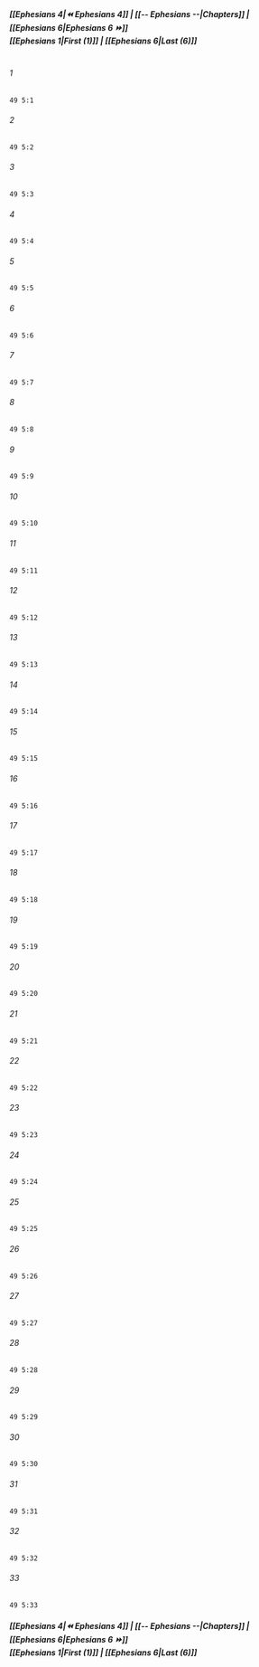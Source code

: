 
##### **[[Ephesians 4|⏪ Ephesians 4]] | [[-- Ephesians --|Chapters]] | [[Ephesians 6|Ephesians 6 ⏩]]**<br>**[[Ephesians 1|First (1)]] | [[Ephesians 6|Last (6)]]**<br><br>

###### 1
``` verse
49 5:1
```
###### 2
``` verse
49 5:2
```
###### 3
``` verse
49 5:3
```
###### 4
``` verse
49 5:4
```
###### 5
``` verse
49 5:5
```
###### 6
``` verse
49 5:6
```
###### 7
``` verse
49 5:7
```
###### 8
``` verse
49 5:8
```
###### 9
``` verse
49 5:9
```
###### 10
``` verse
49 5:10
```
###### 11
``` verse
49 5:11
```
###### 12
``` verse
49 5:12
```
###### 13
``` verse
49 5:13
```
###### 14
``` verse
49 5:14
```
###### 15
``` verse
49 5:15
```
###### 16
``` verse
49 5:16
```
###### 17
``` verse
49 5:17
```
###### 18
``` verse
49 5:18
```
###### 19
``` verse
49 5:19
```
###### 20
``` verse
49 5:20
```
###### 21
``` verse
49 5:21
```
###### 22
``` verse
49 5:22
```
###### 23
``` verse
49 5:23
```
###### 24
``` verse
49 5:24
```
###### 25
``` verse
49 5:25
```
###### 26
``` verse
49 5:26
```
###### 27
``` verse
49 5:27
```
###### 28
``` verse
49 5:28
```
###### 29
``` verse
49 5:29
```
###### 30
``` verse
49 5:30
```
###### 31
``` verse
49 5:31
```
###### 32
``` verse
49 5:32
```
###### 33
``` verse
49 5:33
```

##### **[[Ephesians 4|⏪ Ephesians 4]] | [[-- Ephesians --|Chapters]] | [[Ephesians 6|Ephesians 6 ⏩]]**<br>**[[Ephesians 1|First (1)]] | [[Ephesians 6|Last (6)]]**
